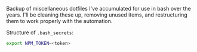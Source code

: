 Backup of miscellaneous dotfiles I've accumulated for use in bash over the years.
I'll be cleaning these up, removing unused items, and restructuring them to work properly with the automation.

Structure of `.bash_secrets`:

```sh
export NPM_TOKEN=<token>
```

